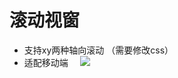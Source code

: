 <!--
 * @Author: your name
 * @Date: 2021-10-31 11:31:27
 * @LastEditTime: 2021-10-31 11:35:53
 * @LastEditors: Please set LastEditors
 * @Description: In User Settings Edit
 * @FilePath: \pratice\scroll_window\README.md
-->
# 滚动视窗
- 支持xy两种轴向滚动 （需要修改css）
- 适配移动端
&nbsp;
&nbsp;
![](https://s3.bmp.ovh/imgs/2021/10/3e7e3b31c327d665.png)